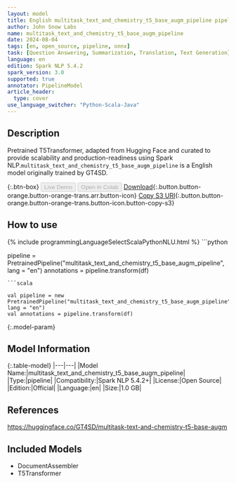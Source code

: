 ```yaml
---
layout: model
title: English multitask_text_and_chemistry_t5_base_augm_pipeline pipeline T5Transformer from GT4SD
author: John Snow Labs
name: multitask_text_and_chemistry_t5_base_augm_pipeline
date: 2024-08-04
tags: [en, open_source, pipeline, onnx]
task: [Question Answering, Summarization, Translation, Text Generation]
language: en
edition: Spark NLP 5.4.2
spark_version: 3.0
supported: true
annotator: PipelineModel
article_header:
  type: cover
use_language_switcher: "Python-Scala-Java"
---
```


## Description

Pretrained T5Transformer, adapted from Hugging Face and curated to provide scalability and production-readiness using Spark NLP.`multitask_text_and_chemistry_t5_base_augm_pipeline` is a English model originally trained by GT4SD.

{:.btn-box}
<button class="button button-orange" disabled>Live Demo</button>
<button class="button button-orange" disabled>Open in Colab</button>
[Download](https://s3.amazonaws.com/auxdata.johnsnowlabs.com/public/models/multitask_text_and_chemistry_t5_base_augm_pipeline_en_5.4.2_3.0_1722803983302.zip){:.button.button-orange.button-orange-trans.arr.button-icon}
[Copy S3 URI](s3://auxdata.johnsnowlabs.com/public/models/multitask_text_and_chemistry_t5_base_augm_pipeline_en_5.4.2_3.0_1722803983302.zip){:.button.button-orange.button-orange-trans.button-icon.button-copy-s3}

## How to use



<div class="tabs-box" markdown="1">
{% include programmingLanguageSelectScalaPythonNLU.html %}
```python

pipeline = PretrainedPipeline("multitask_text_and_chemistry_t5_base_augm_pipeline", lang = "en")
annotations =  pipeline.transform(df)   

```
```scala

val pipeline = new PretrainedPipeline("multitask_text_and_chemistry_t5_base_augm_pipeline", lang = "en")
val annotations = pipeline.transform(df)

```
</div>

{:.model-param}
## Model Information

{:.table-model}
|---|---|
|Model Name:|multitask_text_and_chemistry_t5_base_augm_pipeline|
|Type:|pipeline|
|Compatibility:|Spark NLP 5.4.2+|
|License:|Open Source|
|Edition:|Official|
|Language:|en|
|Size:|1.0 GB|

## References

https://huggingface.co/GT4SD/multitask-text-and-chemistry-t5-base-augm

## Included Models

- DocumentAssembler
- T5Transformer